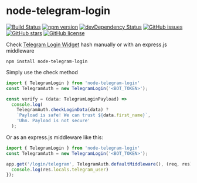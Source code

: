 # node-telegram-login

[![Build Status](https://travis-ci.org/MarcelloGhiozzi/node-telegram-login.svg?branch=master)](https://travis-ci.org/MarcelloGhiozzi/node-telegram-login)
[![npm version](https://badge.fury.io/js/node-telegram-login.svg)](http://badge.fury.io/js/node-telegram-login)
[![devDependency Status](https://david-dm.org/MarcelloGhiozzi/node-telegram-login/dev-status.svg)](https://david-dm.org/MarcelloGhiozzi/node-telegram-login#info=devDependencies)
[![GitHub issues](https://img.shields.io/github/issues/MarcelloGhiozzi/node-telegram-login.svg)](https://github.com/MarcelloGhiozzi/node-telegram-login/issues)
[![GitHub stars](https://img.shields.io/github/stars/MarcelloGhiozzi/node-telegram-login.svg)](https://github.com/MarcelloGhiozzi/node-telegram-login/stargazers)
[![GitHub license](https://img.shields.io/badge/license-MIT-blue.svg)](https://raw.githubusercontent.com/MarcelloGhiozzi/node-telegram-login/master/LICENSE)

Check [Telegram Login Widget](https://core.telegram.org/widgets/login) hash manually or with an express.js middleware


```
npm install node-telegram-login
```

Simply use the check method

```typescript
import { TelegramLogin } from 'node-telegram-login'
const TelegramAuth = new TelegramLogin('<BOT_TOKEN>');

const verify = (data: TelegramLoginPayload) => 
  console.log(
    TelegramAuth.checkLoginData(data) ?
    `Payload is safe! We can trust ${data.first_name}`,
    'Uhm. Payload is not secure'
  );
```

Or as an express.js middleware like this:

```typescript
import { TelegramLogin } from 'node-telegram-login'
const TelegramAuth = new TelegramLogin('<BOT_TOKEN>');

app.get('/login/telegram', TelegramAuth.defaultMiddleware(), (req, res) => {
  console.log(res.locals.telegram_user)
});

